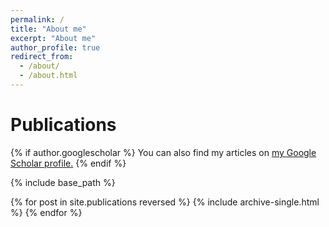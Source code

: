 ```yaml
---
permalink: /
title: "About me"
excerpt: "About me"
author_profile: true
redirect_from: 
  - /about/
  - /about.html
---
```


Publications
======
{% if author.googlescholar %}
  You can also find my articles on <u><a href="{{author.googlescholar}}">my Google Scholar profile</a>.</u>
{% endif %}

{% include base_path %}

{% for post in site.publications reversed %}
  {% include archive-single.html %}
{% endfor %}
